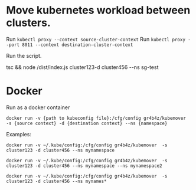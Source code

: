 # Move kubernetes workload between clusters.

Run ``` kubectl proxy --context source-cluster-context ```
Run ``` kubectl proxy --port 8011 --context destination-cluster-context ```

Run the script.

tsc && node /dist/index.js  cluster123-d cluster456 --ns sg-test

# Docker

Run as a docker container

``` docker run -v {path to kubeconfig file}:/cfg/config gr4b4z/kubemover  -s {source context} -d {destination context} --ns {namespace} ``` 

Examples:

``` 
docker run -v ~/.kube/config:/cfg/config gr4b4z/kubemover  -s cluster123 -d cluster456 --ns mynamespace 

docker run -v ~/.kube/config:/cfg/config gr4b4z/kubemover  -s cluster123 -d cluster456 --ns mynamespace --ns mynamespace2

docker run -v ~/.kube/config:/cfg/config gr4b4z/kubemover  -s cluster123 -d cluster456 --ns mynames*

``` 


